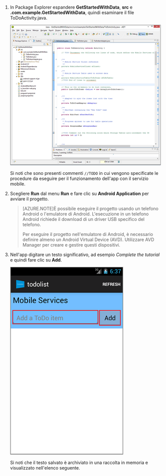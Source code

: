 1. In Package Explorer espandere **GetStartedWithData**, **src** e **.com.example.GetStartedWithData**, quindi esaminare il file ToDoActivity.java.

   	![](./media/download-android-sample-code/mobile-eclipse-project.png)

   	Si noti che sono presenti commenti `//TODO` in cui vengono specificate le procedure da eseguire per il funzionamento dell'app con il servizio mobile.

2. Scegliere **Run** dal menu **Run** e fare clic su **Android Application** per avviare il progetto.

	> [AZURE.NOTE]È possibile eseguire il progetto usando un telefono Android o l'emulatore di Android. L'esecuzione in un telefono Android richiede il download di un driver USB specifico del telefono.
	>
	> Per eseguire il progetto nell'emulatore di Android, è necessario definire almeno un Android Virtual Device (AVD). Utilizzare AVD Manager per creare e gestire questi dispositivi.

3. Nell'app digitare un testo significativo, ad esempio _Complete the tutorial_ e quindi fare clic su **Add**.

   	![](./media/download-android-sample-code/mobile-quickstart-startup-android.png)

   	Si noti che il testo salvato è archiviato in una raccolta in memoria e visualizzato nell'elenco seguente.

<!---HONumber=62-->